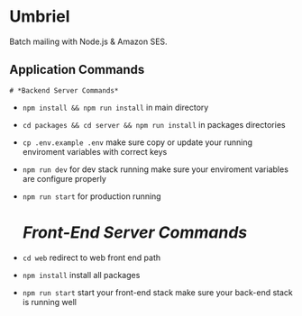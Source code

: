 # Umbriel

Batch mailing with Node.js & Amazon SES.

## Application Commands
    # *Backend Server Commands*
 - `npm install && npm run install` in main directory
 - `cd packages && cd server && npm run install` in packages directories
 - `cp .env.example .env` make sure copy or update your running enviroment variables with correct keys
 - `npm run dev` for dev stack running make sure your enviroment variables are configure properly
 - `npm run start` for production running

    # *Front-End Server Commands*
 - `cd web` redirect to web front end path
 - `npm install` install all packages
 - `npm run start` start your front-end stack make sure your back-end stack is running well

## 